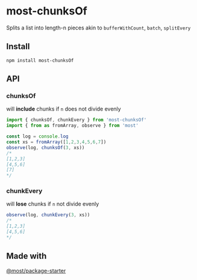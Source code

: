 # most-chunksOf

Splits a list into length-n pieces akin to `bufferWithCount`, `batch`, `splitEvery`

## Install

```shell
npm install most-chunksOf
```

## API

### chunksOf 

will **include** chunks if `n` does not divide evenly

```js
import { chunksOf, chunkEvery } from 'most-chunksOf'
import { from as fromArray, observe } from 'most'

const log = console.log
const xs = fromArray([1,2,3,4,5,6,7])
observe(log, chunksOf(3, xs))
/*
[1,2,3]
[4,5,6]
[7]
*/
```

### chunkEvery 

will **lose** chunks if `n` not divide evenly

```js
observe(log, chunkEvery(3, xs))
/*
[1,2,3]
[4,5,6]
*/

```

## Made with

[@most/package-starter](https://github.com/mostjs/package-starter)
